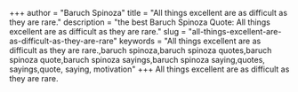 +++
author = "Baruch Spinoza"
title = "All things excellent are as difficult as they are rare."
description = "the best Baruch Spinoza Quote: All things excellent are as difficult as they are rare."
slug = "all-things-excellent-are-as-difficult-as-they-are-rare"
keywords = "All things excellent are as difficult as they are rare.,baruch spinoza,baruch spinoza quotes,baruch spinoza quote,baruch spinoza sayings,baruch spinoza saying,quotes, sayings,quote, saying, motivation"
+++
All things excellent are as difficult as they are rare.
